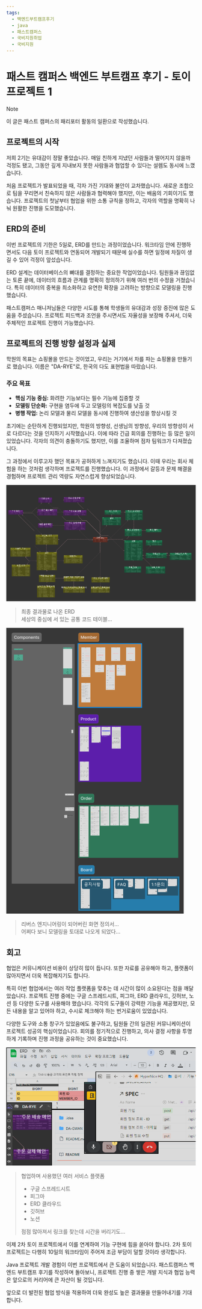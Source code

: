 ```yaml
---
tags:
  - 백엔드부트캠프후기
  - java
  - 패스트캠퍼스
  - 국비지원취업
  - 국비지원
---
```


# 패스트 캠퍼스 백엔드 부트캠프 후기 - 토이 프로젝트 1

> [!NOTE]
> 이 글은 패스트 캠퍼스의 패리포터 활동의 일환으로 작성했습니다.

## 프로젝트의 시작

저희 2기는 유대감이 정말 좋았습니다. 매일 친하게 지냈던 사람들과 떨어지지 않을까 걱정도 됐고, 그동안 깊게 지내보지 못한 사람들과 협업할 수 있다는 설렘도 동시에 느꼈습니다.

처음 프로젝트가 발표되었을 때, 각자 가진 기대와 불안이 교차했습니다. 새로운 조합으로 팀을 꾸리면서 친숙하지 않은 사람들과 협력해야 했지만, 이는 배움의 기회이기도 했습니다. 프로젝트의 첫날부터 협업을 위한 소통 규칙을 정하고, 각자의 역할을 명확히 나눠 원활한 진행을 도모했습니다.

## ERD의 준비

이번 프로젝트의 기한은 5일로, ERD를 만드는 과정이었습니다. 워크타임 안에 진행하면서도 다음 토이 프로젝트와 연동되어 개발되기 때문에 실수를 하면 일정에 차질이 생길 수 있어 걱정이 앞섰습니다.

ERD 설계는 데이터베이스의 뼈대를 결정하는 중요한 작업이었습니다. 팀원들과 끊임없는 토론 끝에, 데이터의 흐름과 관계를 명확히 정의하기 위해 여러 번의 수정을 거쳤습니다. 특히 데이터의 중복을 최소화하고 유연한 확장을 고려하는 방향으로 모델링을 진행했습니다.

패스트캠퍼스 매니저님들은 다양한 시도를 통해 학생들의 유대감과 성장 증진에 많은 도움을 주셨습니다. 프로젝트 피드백과 조언을 주시면서도 자율성을 보장해 주셔서, 더욱 주체적인 프로젝트 진행이 가능했습니다.

## 프로젝트의 진행 방향 설정과 실제

학원의 목표는 쇼핑몰을 만드는 것이었고, 우리는 거기에서 차를 파는 쇼핑몰을 만들기로 했습니다. 이름은 "DA-RYE"로, 한국의 다도 표현법을 따랐습니다.

### 주요 목표

- **핵심 기능 중심:** 화려한 기능보다는 필수 기능에 집중할 것
- **모델링 단순화:** 구현을 염두에 두고 모델링의 복잡도를 낮출 것
- **병행 작업:** 논리 모델과 물리 모델을 동시에 진행하여 생산성을 향상시킬 것

초기에는 순탄하게 진행되었지만, 학원의 방향성, 선생님의 방향성, 우리의 방향성이 서로 다르다는 것을 인지하기 시작했습니다. 이에 따라 긴급 회의를 진행하는 등 많은 일이 있었습니다. 각자의 의견이 충돌하기도 했지만, 이를 조율하며 점차 팀워크가 다져졌습니다.

그 과정에서 이루고자 했던 목표가 공허하게 느껴지기도 했습니다. 이때 우리는 회사 체험을 하는 것처럼 생각하며 프로젝트를 진행했습니다. 이 과정에서 갈등과 문제 해결을 경험하며 프로젝트 관리 역량도 자연스럽게 향상되었습니다.

![ERD](/static/resources/first-toy-project-20241215154415929.png)

> 최종 결과물로 나온 ERD  
> 세상의 중심에 서 있는 공통 코드 테이블...

![화면 정의서](/static/resources/first-toy-project-20241215154725391.png)

> 리버스 엔지니어링이 되어버린 화면 정의서...  
> 어쩌다 보니 모델링을 토대로 나오게 되었다...

## 회고

협업은 커뮤니케이션 비용이 상당히 많이 듭니다. 또한 자료를 공유해야 하고, 플랫폼이 많아지면서 더욱 복잡해지기도 합니다.

특히 이번 협업에서는 여러 작업 플랫폼을 맞추는 데 시간이 많이 소요된다는 점을 깨달았습니다. 프로젝트 진행 중에는 구글 스프레드시트, 피그마, ERD 클라우드, 깃허브, 노션 등 다양한 도구를 사용해야 했습니다. 각각의 도구들이 강력한 기능을 제공했지만, 모든 내용을 알고 있어야 하고, 수시로 체크해야 하는 번거로움이 있었습니다.

다양한 도구와 소통 창구가 있었음에도 불구하고, 팀원들 간의 일관된 커뮤니케이션이 프로젝트 성공의 핵심이었습니다. 회의를 정기적으로 진행하고, 의사 결정 사항을 투명하게 기록하며 진행 과정을 공유하는 것이 중요했습니다.

![링크 모음집](/static/resources/first-toy-project-20241215160643970.png)

> 협업하며 사용했던 여러 서비스 플랫폼
>
> - 구글 스프레드시트
> - 피그마
> - ERD 클라우드
> - 깃허브
> - 노션
>
> 점점 많아져서 링크를 찾는데 시간을 버리기도...

이제 2차 토이 프로젝트에서 이를 연계하여 기능 구현에 힘을 쏟아야 합니다. 2차 토이 프로젝트는 다행히 10일의 워크타임이 주어져 조금 부담이 덜할 것이라 생각합니다.

Java 프로젝트 개발 경험이 이번 프로젝트에서 큰 도움이 되었습니다. 패스트캠퍼스 백엔드 부트캠프 후기를 작성하며 돌아보니, 프로젝트 진행 중 쌓은 개발 지식과 협업 능력은 앞으로의 커리어에 큰 자산이 될 것입니다.

앞으로 더 발전된 협업 방식을 적용하여 더욱 완성도 높은 결과물을 만들어내기를 기대합니다.
